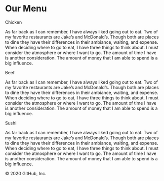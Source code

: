 <!doctype html>
<html>
<head>
<link rel="stylesheet" href="stylee.css">
<meta charset="utf-8">
<meta name='viewport' content='width=device-width, initial-scale=1'>
<title>Module 2 solution</title>
</head>
<body>
<h1>Our Menu</h1>
<div class='row'>
	<div class='col-lg-4 col-md-6 sx-12'>
		<div class='section'>
			<span id='pp1'>Chicken</span>
				<p>As far back as I can remember, I have always liked going out to eat. Two of my favorite restaurants are Jake’s and McDonald’s. Though both are places to dine they have their differences in their ambiance, waiting, and expense. When deciding where to go to eat, I have three things to think about. I must consider the atmosphere or where I want to go. The amount of time I have is another consideration. The amount of money that I am able to spend is a big influence. 
</p>
		</div>
	</div>
	<div class='col-lg-4 col-md-6 sx-12'>
		<div class='section'>
			<span id='pp2'>Beef</span>
				<p>As far back as I can remember, I have always liked going out to eat. Two of my favorite restaurants are Jake’s and McDonald’s. Though both are places to dine they have their differences in their ambiance, waiting, and expense. When deciding where to go to eat, I have three things to think about. I must consider the atmosphere or where I want to go. The amount of time I have is another consideration. The amount of money that I am able to spend is a big influence. 
</p>
		</div>
	</div>
	<div class='col-lg-4 col-md-12 sx-12'>
		<div class='section'>
			<span id='pp3'>Sushi</span>
				<p>As far back as I can remember, I have always liked going out to eat. Two of my favorite restaurants are Jake’s and McDonald’s. Though both are places to dine they have their differences in their ambiance, waiting, and expense. When deciding where to go to eat, I have three things to think about. I must consider the atmosphere or where I want to go. The amount of time I have is another consideration. The amount of money that I am able to spend is a big influence. 
</p>
		</div>
	</div>
</div>
</body>
</html>
© 2020 GitHub, Inc.
